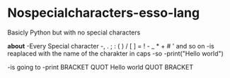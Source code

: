 # Nospecialcharacters-esso-lang
Basicly Python but with no special characters

**about**
-Every Special character
-, . ; : ( ) / [ ] = ! - _ * + # ' and so on
-is reaplaced with the name of the charakter in caps
-so
-print("Hello world") 

-is going to
-print BRACKET QUOT Hello world QUOT BRACKET
